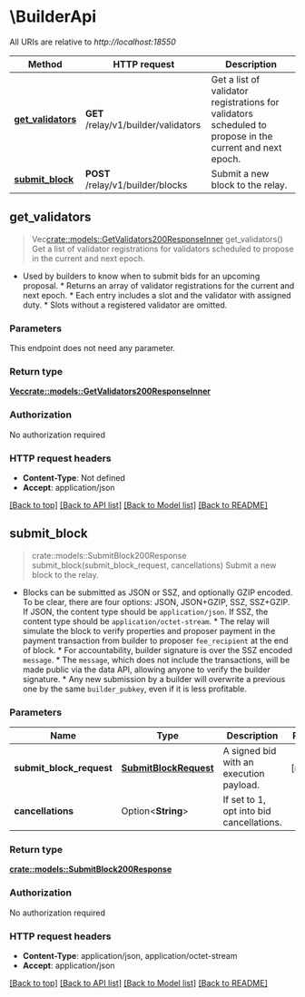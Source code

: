 # \BuilderApi

All URIs are relative to *http://localhost:18550*

Method | HTTP request | Description
------------- | ------------- | -------------
[**get_validators**](BuilderApi.md#get_validators) | **GET** /relay/v1/builder/validators | Get a list of validator registrations for validators scheduled to propose in the current and next epoch. 
[**submit_block**](BuilderApi.md#submit_block) | **POST** /relay/v1/builder/blocks | Submit a new block to the relay.



## get_validators

> Vec<crate::models::GetValidators200ResponseInner> get_validators()
Get a list of validator registrations for validators scheduled to propose in the current and next epoch. 

* Used by builders to know when to submit bids for an upcoming proposal.  * Returns an array of validator registrations for the current and next epoch.  * Each entry includes a slot and the validator with assigned duty.  * Slots without a registered validator are omitted. 

### Parameters

This endpoint does not need any parameter.

### Return type

[**Vec<crate::models::GetValidators200ResponseInner>**](getValidators_200_response_inner.md)

### Authorization

No authorization required

### HTTP request headers

- **Content-Type**: Not defined
- **Accept**: application/json

[[Back to top]](#) [[Back to API list]](../README.md#documentation-for-api-endpoints) [[Back to Model list]](../README.md#documentation-for-models) [[Back to README]](../README.md)


## submit_block

> crate::models::SubmitBlock200Response submit_block(submit_block_request, cancellations)
Submit a new block to the relay.

* Blocks can be submitted as JSON or SSZ, and optionally GZIP encoded. To be   clear, there are four options: JSON, JSON+GZIP, SSZ, SSZ+GZIP. If JSON, the   content type should be `application/json`. If SSZ, the content type should   be `application/octet-stream`.  * The relay will simulate the block to verify properties and proposer   payment in the payment transaction from builder to proposer   `fee_recipient` at the end of block.  * For accountability, builder signature is over the SSZ encoded `message`.  * The `message`, which does not include the transactions, will be made   public via the data API, allowing anyone to verify the builder signature.  * Any new submission by a builder will overwrite a previous one by the same   `builder_pubkey`, even if it is less profitable. 

### Parameters


Name | Type | Description  | Required | Notes
------------- | ------------- | ------------- | ------------- | -------------
**submit_block_request** | [**SubmitBlockRequest**](SubmitBlockRequest.md) | A signed bid with an execution payload. | [required] |
**cancellations** | Option<**String**> | If set to 1, opt into bid cancellations. |  |

### Return type

[**crate::models::SubmitBlock200Response**](submitBlock_200_response.md)

### Authorization

No authorization required

### HTTP request headers

- **Content-Type**: application/json, application/octet-stream
- **Accept**: application/json

[[Back to top]](#) [[Back to API list]](../README.md#documentation-for-api-endpoints) [[Back to Model list]](../README.md#documentation-for-models) [[Back to README]](../README.md)

